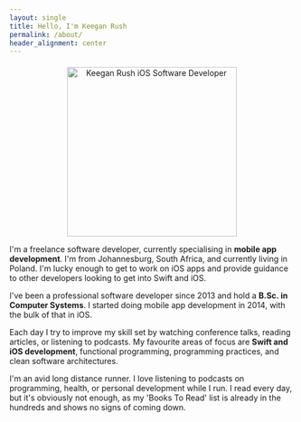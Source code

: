 ```yaml
---
layout: single
title: Hello, I'm Keegan Rush
permalink: /about/
header_alignment: center
---
```


<p style="margin-top:20px;text-align:center"><img alt="Keegan Rush iOS Software Developer" src="{{ site.url }}/assets/images/Keegan Rush Software Developer.png" height="300px" width="300px"/></p>

I'm a freelance software developer, currently specialising in **mobile app development**. I'm from Johannesburg, South Africa, and currently living in Poland. I'm lucky enough to get to work on iOS apps and provide guidance to other developers looking to get into Swift and iOS.

I've been a professional software developer since 2013 and hold a **B.Sc. in Computer Systems**. I started doing mobile app development in 2014, with the bulk of that in iOS.

Each day I try to improve my skill set by watching conference talks, reading articles, or listening to podcasts. My favourite areas of focus are **Swift and iOS development**, functional programming, programming practices, and clean software architectures.

I'm an avid long distance runner. I love listening to podcasts on programming, health, or personal development while I run. I read every day, but it's obviously not enough, as my 'Books To Read' list is already in the hundreds and shows no signs of coming down.

